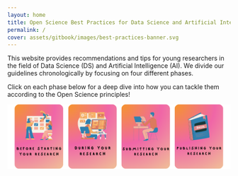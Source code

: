 ```yaml
---
layout: home
title: Open Science Best Practices for Data Science and Artificial Intelligence
permalink: /
cover: assets/gitbook/images/best-practices-banner.svg
---
```


This website provides recommendations and tips for young researchers in the field of Data Science
(DS) and Artificial Intelligence (AI). We divide our guidelines chronologically by focusing on four different phases.

Click on each phase below for a deep dive into how you can tackle them according to the Open Science principles!

<div style="margin-top: 10px;">
<img src="assets/gitbook/images/best-practices-rounded.png"
     alt=""
     style="float: center; margin-right: 10px; margin-bottom: 10px; width: 1300px;" />
</div>
